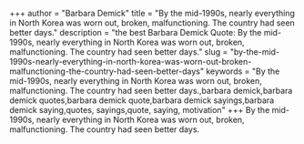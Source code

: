 +++
author = "Barbara Demick"
title = "By the mid-1990s, nearly everything in North Korea was worn out, broken, malfunctioning. The country had seen better days."
description = "the best Barbara Demick Quote: By the mid-1990s, nearly everything in North Korea was worn out, broken, malfunctioning. The country had seen better days."
slug = "by-the-mid-1990s-nearly-everything-in-north-korea-was-worn-out-broken-malfunctioning-the-country-had-seen-better-days"
keywords = "By the mid-1990s, nearly everything in North Korea was worn out, broken, malfunctioning. The country had seen better days.,barbara demick,barbara demick quotes,barbara demick quote,barbara demick sayings,barbara demick saying,quotes, sayings,quote, saying, motivation"
+++
By the mid-1990s, nearly everything in North Korea was worn out, broken, malfunctioning. The country had seen better days.
